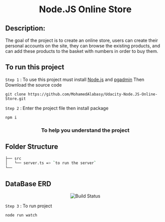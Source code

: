 <h1 align="center">Node.JS Online Store</h1>

## Description:

The goal of the project is to create an online store, users can create their personal accounts on the site, they can browse the existing products, and can add these products to the basket with numbers in order to buy them.

## To run this project

`Step 1` : To use this project must install [Node.js](https://nodejs.org/en/) and [pgadmin](https://www.pgadmin.org/download/) Then Download the source code

```
git clone https://github.com/MohamedAlabasy/Udacity-Node.JS-Online-Store.git
```

`Step 2` : Enter the project file then install package

```
npm i
```

<h3 align="center">To help you understand the project</h3>

## Folder Structure

```bash
├── src
│   └── server.ts => `to run the server`
└──
```

## DataBase ERD
<p align="center">
   <img src="https://user-images.githubusercontent.com/93389016/178996031-d68bae34-77d9-42d4-ac79-6f2f27cf59ef.jpg" alt="Build Status">
</p>

`Step 3` : To run project

```
node run watch
```

